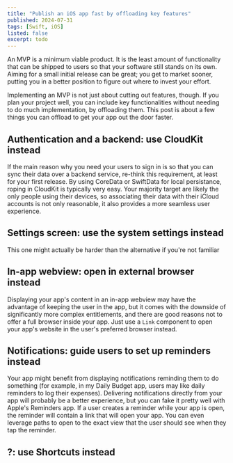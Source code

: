 ```yaml
---
title: "Publish an iOS app fast by offloading key features"
published: 2024-07-31
tags: [Swift, iOS]
listed: false
excerpt: todo
---
```

An MVP is a minimum viable product. It is the least amount of functionality that can be shipped to users so that your software still stands on its own. Aiming for a small initial release can be great; you get to market sooner, putting you in a better position to figure out where to invest your effort.

Implementing an MVP is not just about cutting out features, though. If you plan your project well, you can include key functionalities without needing to do much implementation, by offloading them. This post is about a few things you can offload to get your app out the door faster.

## Authentication and a backend: use CloudKit instead

If the main reason why you need your users to sign in is so that you can sync their data over a backend service, re-think this requirement, at least for your first release. By using CoreData or SwiftData for local persistance, roping in CloudKit is typically very easy. Your majority target are likely the only people using their devices, so associating their data with their iCloud accounts is not only reasonable, it also provides a more seamless user experience.

## Settings screen: use the system settings instead

This one might actually be harder than the alternative if you're not familiar

## In-app webview: open in external browser instead

Displaying your app's content in an in-app webview may have the advantage of keeping the user in the app, but it comes with the downside of significantly more complex entitlements, and there are good reasons not to offer a full browser inside your app. Just use a `Link` component to open your app's website in the user's preferred browser instead.

## Notifications: guide users to set up reminders instead

Your app might benefit from displaying notifications reminding them to do something (for example, in my Daily Budget app, users may like daily reminders to log their expenses). Delivering notifications directly from your app will probably be a better experience, but you can fake it pretty well with Apple's Reminders app. If a user creates a reminder while your app is open, the reminder will contain a link that will open your app. You can even leverage paths to open to the exact view that the user should see when they tap the reminder.

## ?: use Shortcuts instead


